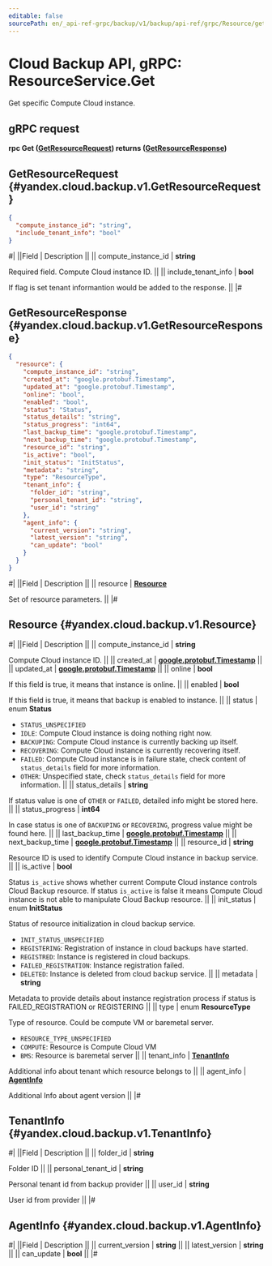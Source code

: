 ```yaml
---
editable: false
sourcePath: en/_api-ref-grpc/backup/v1/backup/api-ref/grpc/Resource/get.md
---
```


# Cloud Backup API, gRPC: ResourceService.Get

Get specific Compute Cloud instance.

## gRPC request

**rpc Get ([GetResourceRequest](#yandex.cloud.backup.v1.GetResourceRequest)) returns ([GetResourceResponse](#yandex.cloud.backup.v1.GetResourceResponse))**

## GetResourceRequest {#yandex.cloud.backup.v1.GetResourceRequest}

```json
{
  "compute_instance_id": "string",
  "include_tenant_info": "bool"
}
```

#|
||Field | Description ||
|| compute_instance_id | **string**

Required field. Compute Cloud instance ID. ||
|| include_tenant_info | **bool**

If flag is set tenant informantion would be added to the response. ||
|#

## GetResourceResponse {#yandex.cloud.backup.v1.GetResourceResponse}

```json
{
  "resource": {
    "compute_instance_id": "string",
    "created_at": "google.protobuf.Timestamp",
    "updated_at": "google.protobuf.Timestamp",
    "online": "bool",
    "enabled": "bool",
    "status": "Status",
    "status_details": "string",
    "status_progress": "int64",
    "last_backup_time": "google.protobuf.Timestamp",
    "next_backup_time": "google.protobuf.Timestamp",
    "resource_id": "string",
    "is_active": "bool",
    "init_status": "InitStatus",
    "metadata": "string",
    "type": "ResourceType",
    "tenant_info": {
      "folder_id": "string",
      "personal_tenant_id": "string",
      "user_id": "string"
    },
    "agent_info": {
      "current_version": "string",
      "latest_version": "string",
      "can_update": "bool"
    }
  }
}
```

#|
||Field | Description ||
|| resource | **[Resource](#yandex.cloud.backup.v1.Resource)**

Set of resource parameters. ||
|#

## Resource {#yandex.cloud.backup.v1.Resource}

#|
||Field | Description ||
|| compute_instance_id | **string**

Compute Cloud instance ID. ||
|| created_at | **[google.protobuf.Timestamp](https://developers.google.com/protocol-buffers/docs/reference/google.protobuf#timestamp)** ||
|| updated_at | **[google.protobuf.Timestamp](https://developers.google.com/protocol-buffers/docs/reference/google.protobuf#timestamp)** ||
|| online | **bool**

If this field is true, it means that instance is online. ||
|| enabled | **bool**

If this field is true, it means that backup is enabled to instance. ||
|| status | enum **Status**

- `STATUS_UNSPECIFIED`
- `IDLE`: Compute Cloud instance is doing nothing right now.
- `BACKUPING`: Compute Cloud instance is currently backing up itself.
- `RECOVERING`: Compute Cloud instance is currently recovering itself.
- `FAILED`: Compute Cloud instance is in failure state, check content of
`status_details` field for more information.
- `OTHER`: Unspecified state, check `status_details` field
for more information. ||
|| status_details | **string**

If status value is one of `OTHER` or `FAILED`,
detailed info might be stored here. ||
|| status_progress | **int64**

In case status is one of `BACKUPING` or `RECOVERING`,
progress value might be found here. ||
|| last_backup_time | **[google.protobuf.Timestamp](https://developers.google.com/protocol-buffers/docs/reference/google.protobuf#timestamp)** ||
|| next_backup_time | **[google.protobuf.Timestamp](https://developers.google.com/protocol-buffers/docs/reference/google.protobuf#timestamp)** ||
|| resource_id | **string**

Resource ID is used to identify Compute Cloud instance in backup service. ||
|| is_active | **bool**

Status `is_active` shows whether current Compute Cloud instance controls Cloud Backup resource.
If status `is_active` is false it means Compute Cloud instance is not able to manipulate
Cloud Backup resource. ||
|| init_status | enum **InitStatus**

Status of resource initialization in cloud backup service.

- `INIT_STATUS_UNSPECIFIED`
- `REGISTERING`: Registration of instance in cloud backups have started.
- `REGISTRED`: Instance is registered in cloud backups.
- `FAILED_REGISTRATION`: Instance registration failed.
- `DELETED`: Instance is deleted from cloud backup service. ||
|| metadata | **string**

Metadata to provide details about instance registration process
if status is FAILED_REGISTRATION or REGISTERING ||
|| type | enum **ResourceType**

Type of resource. Could be compute VM or baremetal server.

- `RESOURCE_TYPE_UNSPECIFIED`
- `COMPUTE`: Resource is Compute Cloud VM
- `BMS`: Resource is baremetal server ||
|| tenant_info | **[TenantInfo](#yandex.cloud.backup.v1.TenantInfo)**

Additional info about tenant which resource belongs to ||
|| agent_info | **[AgentInfo](#yandex.cloud.backup.v1.AgentInfo)**

Additional Info about agent version ||
|#

## TenantInfo {#yandex.cloud.backup.v1.TenantInfo}

#|
||Field | Description ||
|| folder_id | **string**

Folder ID ||
|| personal_tenant_id | **string**

Personal tenant id from backup provider ||
|| user_id | **string**

User id from provider ||
|#

## AgentInfo {#yandex.cloud.backup.v1.AgentInfo}

#|
||Field | Description ||
|| current_version | **string** ||
|| latest_version | **string** ||
|| can_update | **bool** ||
|#
